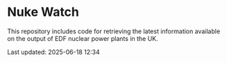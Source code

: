 # Nuke Watch

This repository includes code for retrieving the latest information available on the output of EDF nuclear power plants in the UK.

Last updated: 2025-06-18 12:34
